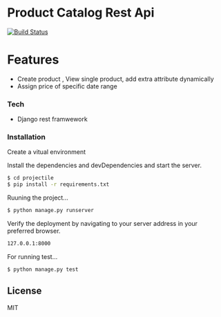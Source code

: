 # Product Catalog Rest Api

[![Build Status](https://travis-ci.org/joemccann/dillinger.svg?branch=master)](https://travis-ci.org/joemccann/dillinger)

# Features

  - Create product , View single product, add extra attribute dynamically
  - Assign price of specific date range

### Tech

* Django rest framwework

### Installation

Create a vitual environment

Install the dependencies and devDependencies and start the server.
```sh
$ cd projectile
$ pip install -r requirements.txt
```
Ruuning the project...

```sh
$ python manage.py runserver
```
Verify the deployment by navigating to your server address in your preferred browser.

```sh
127.0.0.1:8000
```
For running test...
```sh
$ python manage.py test
```
License
----

MIT
